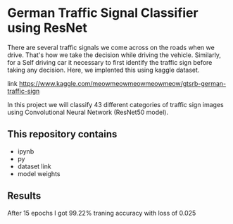 # German Traffic Signal Classifier using ResNet

There are several traffic signals we come across on the roads when we drive. That's how we take the decision while driving the vehicle. Similarly, for a Self driving car it necessary to first identify the traffic sign before taking any decision. Here, we implented this using kaggle dataset.

 link https://www.kaggle.com/meowmeowmeowmeowmeow/gtsrb-german-traffic-sign

In this project we will classify 43 different categories of traffic sign images using Convolutional Neural Network (ResNet50 model). 


## This repository contains 

* ipynb
* py
* dataset link
* model weights


## Results

After 15 epochs I got 99.22% traning accuracy with loss of 0.025
